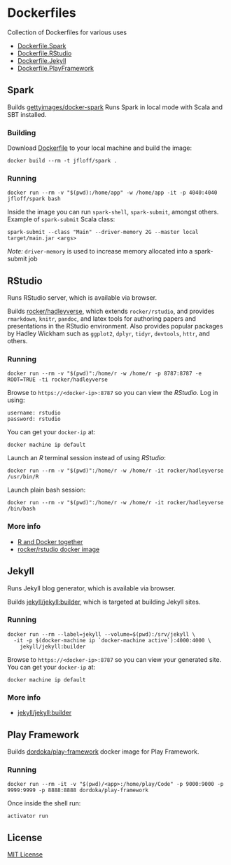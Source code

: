# Dockerfiles

Collection of Dockerfiles for various uses

  * [Dockerfile.Spark](#spark)
  * [Dockerfile.RStudio](#rstudio)
  * [Dockerfile.Jekyll](#jekyll)
  * [Dockerfile.PlayFramework](#playframework)


## Spark
Builds [gettyimages/docker-spark](https://github.com/gettyimages/docker-spark) Runs Spark in local mode with Scala and SBT installed.

### Building
Download [Dockerfile](Dockerfile.spark) to your local machine and build the image:

```shell
docker build --rm -t jfloff/spark .
```

### Running
```shell
docker run --rm -v "$(pwd):/home/app" -w /home/app -it -p 4040:4040 jfloff/spark bash
```

Inside the image you can run `spark-shell`, `spark-submit`, amongst others. Example of `spark-submit` Scala class:
```shell
spark-submit --class "Main" --driver-memory 2G --master local target/main.jar <args>
```
*Note:* `driver-memory` is used to increase memory allocated into a spark-submit job

## RStudio
Runs RStudio server, which is available via browser.

Builds [rocker/hadleyverse](https://github.com/rocker-org/hadleyverse), which extends `rocker/rstudio`, and provides `rmarkdown`, `knitr`, `pandoc`, and latex tools for authoring papers and presentations in the RStudio environment. Also provides popular packages by Hadley Wickham such as `ggplot2`, `dplyr`, `tidyr`, `devtools`, `httr`, and others.

### Running
```shell
docker run --rm -v "$(pwd)":/home/r -w /home/r -p 8787:8787 -e ROOT=TRUE -ti rocker/hadleyverse
```

Browse to `https://<docker-ip>:8787` so you can view the *RStudio*. Log in using:
```
username: rstudio
password: rstudio
```

You can get your `docker-ip` at:
```shell
docker machine ip default
```

Launch an *R* terminal session instead of using *RStudio*:
```shell
docker run --rm -v "$(pwd)":/home/r -w /home/r -it rocker/hadleyverse /usr/bin/R
```

Launch plain bash session:
```shell
docker run --rm -v "$(pwd)":/home/r -w /home/r -it rocker/hadleyverse /bin/bash
```

### More info
* [R and Docker together](https://benmarwick.github.io/UW-eScience-docker-for-reproducible-research/#18)
* [rocker/rstudio docker image](https://github.com/rocker-org/rocker/wiki/Using-the-RStudio-image)


## Jekyll
Runs Jekyll blog generator, which is available via browser.

Builds [jekyll/jekyll:builder](https://github.com/jekyll/docker), which is targeted at building  Jekyll sites.

### Running
```shell
docker run --rm --label=jekyll --volume=$(pwd):/srv/jekyll \
  -it -p $(docker-machine ip `docker-machine active`):4000:4000 \
    jekyll/jekyll:builder
```

Browse to `https://<docker-ip>:8787` so you can view your generated site. You can get your `docker-ip` at:
```shell
docker machine ip default
```

### More info
* [jekyll/jekyll:builder](https://github.com/jekyll/docker)


## Play Framework
Builds [dordoka/play-framework](https://github.com/dordoka/play-framework) docker image for Play Framework.

### Running
```shell
docker run --rm -it -v "$(pwd)/<app>:/home/play/Code" -p 9000:9000 -p 9999:9999 -p 8888:8888 dordoka/play-framework
```

Once inside the shell run:
```shell
activator run
```

## License
[MIT License](LICENSE)
